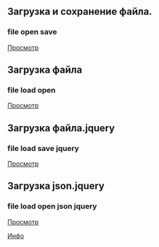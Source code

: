 ﻿## Загрузка и сохранение файла.
### file open save


<a href="../examples/30.html">Просмотр</a>     


## Загрузка файла
### file load open


<a href="../examples/31.html">Просмотр</a>     



## Загрузка файла.jquery
### file load save jquery

<a href="../examples/32.html">Просмотр</a>     


## Загрузка json.jquery
### file load open json jquery


<a href="../examples/33.html">Просмотр</a> 




[Инфо](https://xbsoftware.ru/blog/failovaya-sistema-javascript-obrabotka-failov-v-brauzere/)       

